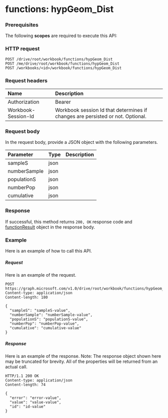 # functions: hypGeom_Dist


### Prerequisites
The following **scopes** are required to execute this API: 
### HTTP request
<!-- { "blockType": "ignored" } -->
```http
POST /drive/root/workbook/functions/hypGeom_Dist
POST /me/drive/root/workbook/functions/hypGeom_Dist
POST /workbooks/<id>/workbook/functions/hypGeom_Dist

```
### Request headers
| Name       | Description|
|:---------------|:----------|
| Authorization  | Bearer <code>|
| Workbook-Session-Id  | Workbook session Id that determines if changes are persisted or not. Optional.|

### Request body
In the request body, provide a JSON object with the following parameters.

| Parameter	   | Type	|Description|
|:---------------|:--------|:----------|
|sampleS|json||
|numberSample|json||
|populationS|json||
|numberPop|json||
|cumulative|json||

### Response
If successful, this method returns `200, OK` response code and [functionResult](../resources/functionresult.md) object in the response body.

### Example
Here is an example of how to call this API.
##### Request
Here is an example of the request.
<!-- {
  "blockType": "request",
  "name": "functions_hypgeom_dist"
}-->
```http
POST https://graph.microsoft.com/v1.0/drive/root/workbook/functions/hypGeom_Dist
Content-type: application/json
Content-length: 180

{
  "sampleS": "sampleS-value",
  "numberSample": "numberSample-value",
  "populationS": "populationS-value",
  "numberPop": "numberPop-value",
  "cumulative": "cumulative-value"
}
```

##### Response
Here is an example of the response. Note: The response object shown here may be truncated for brevity. All of the properties will be returned from an actual call.
<!-- {
  "blockType": "response",
  "truncated": true,
  "@odata.type": "microsoft.graph.functionResult"
} -->
```http
HTTP/1.1 200 OK
Content-type: application/json
Content-length: 74

{
  "error": "error-value",
  "value": "value-value",
  "id": "id-value"
}
```

<!-- uuid: 8fcb5dbc-d5aa-4681-8e31-b001d5168d79
2015-10-25 14:57:30 UTC -->
<!-- {
  "type": "#page.annotation",
  "description": "functions: hypGeom_Dist",
  "keywords": "",
  "section": "documentation",
  "tocPath": ""
}-->